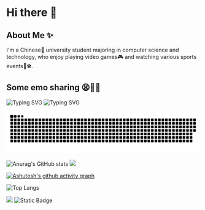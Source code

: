 # Hi there 👋
## About Me ✨
I'm a Chinese🐼 university student majoring in computer science and technology, who enjoy playing video games🎮 and watching various sports events🏀⚽.
## Some emo sharing 😫🥹🤡
![Typing SVG](https://readme-typing-svg.demolab.com/?font=Fira+Code&color=00FFFF&lines=As+I+fill+my+book;What+a+waste+of+wood+......)
![Typing SVG](https://readme-typing-svg.demolab.com/?font=Fira+Code&color=FF3E96&lines=Failure+always+runs+through+life......)

<picture>
  <source media="(prefers-color-scheme: dark)" srcset="https://raw.githubusercontent.com/RPGLILSTAR/RPGLILSTAR/output/github-contribution-grid-snake-dark.svg">
  <source media="(prefers-color-scheme: light)" srcset="https://raw.githubusercontent.com/RPGLILSTAR/RPGLILSTAR/output/github-contribution-grid-snake.svg">
  <img alt="github contribution grid snake animation" src="https://raw.githubusercontent.com/RPGLILSTAR/RPGLILSTAR/output/github-contribution-grid-snake.svg">
</picture>

![Anurag's GitHub stats](https://github-readme-stats.vercel.app/api?username=RPGLILSTAR)
![](https://stats.justsong.cn/api/leetcode?username=rpglilstar&cn=true)

[![Ashutosh's github activity graph](https://github-readme-activity-graph.vercel.app/graph?username=RPGLILSTAR&theme=vue)](https://github.com/ashutosh00710/github-readme-activity-graph)

![Top Langs](https://github-readme-stats.vercel.app/api/top-langs/?username=RPGLILSTAR)

![](https://komarev.com/ghpvc/?username=RPGLILSTAR&color=ff69b4)
![Static Badge](https://img.shields.io/badge/GitHub-RPGLILSTAR-blue)


